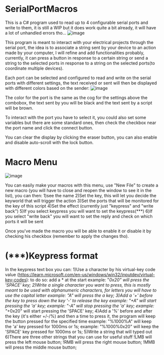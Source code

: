 # SerialPortMacros
This is a C# program used to read up to 4 configurable serial ports and write to them, it is still a WIP but it does work quite a bit already, it will have a lot of unhandled errors tho...
![image](https://github.com/Agasaworkshop/SerialPortMacros/assets/142116808/7aad28a2-f5ec-4e63-9603-f375e05a9e6d)

This program is meant to interact with your electrical projects through the serial port, the idea is to associate a string sent by your device to an action made by your computer, I will refine and add functionalities probably, currently, it can press a button in response to a certain string or send a string to the selected ports in response to a string on the selected ports(to coordinate multiple devices).

Each port can be selected and configured to read and write on the serial ports with different settings, the text received or sent will then be displayed with different colors based on the sender:
![image](https://github.com/Agasaworkshop/SerialPortMacros/assets/142116808/32f5f7ad-ac02-49c2-99a0-e8922e756a08)

The color for the port is the same as the cog for the settings above the combobox, the text sent by you will be black and the text sent by a script will be brown.

To interact with the port you have to select it, you could also set some variables but there are some standard ones, then check the checkbox near the port name and click the connect button.

You can clear the display by clicking the eraser button, you can also enable and disable auto-scroll with the lock button.

# Macro Menu
![image](https://github.com/Agasaworkshop/SerialPortMacros/assets/142116808/057b1100-a02f-4a6a-84e4-77cb438d2151)

You can easily make your macros with this menu, use "New File" to create a new macro (you will have to close and reopen the window to see it in the list), you can then:
  1)see the name
  2)Set the key, this will let you decide the keyworld that will trigger the action
  3)Set the ports that will be monitored for the key of this script
  4)Set the effect (currently just "keypress" and "write back")
  5)If you select keypress you will want to set the keypress(***)
  6)If you select "write back" you will want to set the reply and check on which ports it will be sent

Once you've made the macro you will be able to enable it or disable it by checking his checkbox (remember to apply the changes tho).

# (***)Keypress format
In the keypress text box you can:
  1)Use a character by his virtual-key code value (https://learn.microsoft.com/en-us/windows/win32/inputdev/virtual-key-codes):
    to do so: add a * at the start
      example: "*0x20" will press the 'SPACE' key;
  2)Write a single character you want to press, this is mostly meant to be used with alphanumeric characters, for letters you will have to use the capital letter
      example: "A" will press the a key;
  3)Add a '+' before the key to press down the key '-' to release the key
      example: "+A" will start pressing the 'a' key;
      example: "-A" will stop pressing the 'a' key;
      example: "*+0x20" will start pressing the 'SPACE' key;
  4)Add a '%' before and after the key (it's either +/-/%) and then a time to press it, the program will keep the button pressed for the specified time
      example: "%1000%A" will keep the 'a' key pressed for 1000ms or 1s;
      example: "%1000%0x20" will keep the 'SPACE' key pressed for 1000ms or 1s;
  5)Write a string that will typed out
  6)There are three other strings that you can use for useful stuff
      !LMB will press the left mouse button;
      !RMB will press the right mouse button;
      !MMB will press the middle mouse button;
